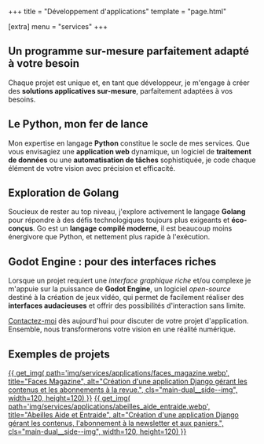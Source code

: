 +++
title = "Développement d'applications"
template = "page.html"

[extra]
menu = "services"
+++

<div class="main-dual--reverse">

<div class="main-dual__left">

## Un programme sur-mesure parfaitement adapté à votre besoin

Chaque projet est unique et, en tant que développeur, je m'engage à créer des **solutions applicatives sur-mesure**, parfaitement adaptées à vos besoins.

## Le Python, mon fer de lance

Mon expertise en langage **Python** constitue le socle de mes services. Que vous envisagiez une **application web** dynamique, un logiciel de **traitement de données** ou une **automatisation de tâches** sophistiquée, je code chaque élément de votre vision avec précision et efficacité.

## Exploration de Golang

Soucieux de rester au top niveau, j'explore activement le langage **Golang** pour répondre à des défis technologiques toujours plus exigeants et **éco-conçus**. Go est un **langage compilé moderne**, il est beaucoup moins énergivore que Python, et nettement plus rapide à l'exécution.

## Godot Engine : pour des interfaces riches

Lorsque un projet requiert une _interface graphique riche_ et/ou complexe je m'appuie sur la puissance de **Godot Engine**, un logiciel _open-source_ destiné à la création de jeux vidéo, qui permet de facilement réaliser des **interfaces audacieuses** et offrir des possibilités d'interaction sans limite.

[Contactez-moi](@/contact.md) dès aujourd'hui pour discuter de votre projet d'application. Ensemble, nous transformerons votre vision en une réalité numérique.

</div>

<div class="main-dual__right">

## Exemples de projets

<div class="gallery">
    <a href="/img/services/applications/faces_magazine.webp">
    {{ get_img(
        path='img/services/applications/faces_magazine.webp',
        title="Faces Magazine",
        alt="Création d'une application Django gérant les contenus et les abonnements à la revue.",
        cls="main-dual__side--img",
        width=120, height=120) }}</a>
    <a href="/img/services/applications/abeilles_aide_entraide.webp">
    {{ get_img(
        path='img/services/applications/abeilles_aide_entraide.webp',
        title="Abeilles Aide et Entraide",
        alt="Création d'une application Django gérant les contenus, l'abonnement à la newsletter et aux paniers.",
        cls="main-dual__side--img",
        width=120, height=120) }}</a>
</div>

</div>

</div>
